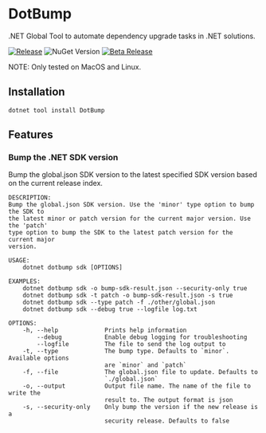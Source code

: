 # DotBump

.NET Global Tool to automate dependency upgrade tasks in .NET solutions.

[![Release](https://github.com/robyvandamme/dotbump/actions/workflows/release.yml/badge.svg)](https://github.com/robyvandamme/dotbump/actions/workflows/release.yml)
![NuGet Version](https://img.shields.io/nuget/v/DotBump)
[![Beta Release](https://github.com/robyvandamme/dotbump/actions/workflows/beta-release.yml/badge.svg)](https://github.com/robyvandamme/dotbump/actions/workflows/beta-release.yml)

NOTE: Only tested on MacOS and Linux.

## Installation

```shell
dotnet tool install DotBump
```

## Features

### Bump the .NET SDK version

Bump the global.json SDK version to the latest specified SDK version based on the current release index.

```text
DESCRIPTION:
Bump the global.json SDK version. Use the 'minor' type option to bump the SDK to
the latest minor or patch version for the current major version. Use the 'patch'
type option to bump the SDK to the latest patch version for the current major 
version.

USAGE:
    dotnet dotbump sdk [OPTIONS]

EXAMPLES:
    dotnet dotbump sdk -o bump-sdk-result.json --security-only true
    dotnet dotbump sdk -t patch -o bump-sdk-result.json -s true
    dotnet dotbump sdk --type patch -f ./other/global.json
    dotnet dotbump sdk --debug true --logfile log.txt

OPTIONS:
    -h, --help             Prints help information                              
        --debug            Enable debug logging for troubleshooting             
        --logfile          The file to send the log output to                   
    -t, --type             The bump type. Defaults to `minor`. Available options
                           are `minor` and `patch`                              
    -f, --file             The global.json file to update. Defaults to          
                           `./global.json`                                      
    -o, --output           Output file name. The name of the file to write the  
                           result to. The output format is json                 
    -s, --security-only    Only bump the version if the new release is a        
                           security release. Defaults to false                  

```
